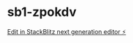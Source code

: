 # sb1-zpokdv

[Edit in StackBlitz next generation editor ⚡️](https://stackblitz.com/~/github.com/Olunga1/sb1-zpokdv)